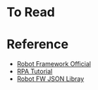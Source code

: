 # To Read

# Reference
* [Robot Framework Official](https://robotframework.org/)
* [RPA Tutorial](https://www.javatpoint.com/rpa)
* [Robot FW JSON Libray](https://robotframework-thailand.github.io/robotframework-jsonlibrary/JSONLibrary.html)
